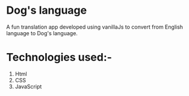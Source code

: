 # Dog's language
A fun translation app developed using vanillaJs to convert from English language to Dog's language.

# Technologies used:-
1. Html
2. CSS
3. JavaScript